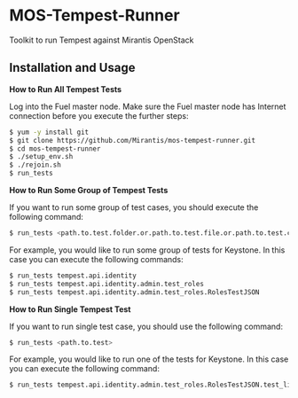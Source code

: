 MOS-Tempest-Runner
==================
Toolkit to run Tempest against Mirantis OpenStack

Installation and Usage
----------------------

**How to Run All Tempest Tests**

Log into the Fuel master node. Make sure the Fuel master node has 
Internet connection before you execute the further steps:

```bash
$ yum -y install git
$ git clone https://github.com/Mirantis/mos-tempest-runner.git
$ cd mos-tempest-runner
$ ./setup_env.sh
$ ./rejoin.sh
$ run_tests
```

**How to Run Some Group of Tempest Tests**

If you want to run some group of test cases, you should execute the following 
command:

```bash
$ run_tests <path.to.test.folder.or.path.to.test.file.or.path.to.test.class>
```

For example, you would like to run some group of tests for Keystone. 
In this case you can execute the following commands:

```bash
$ run_tests tempest.api.identity
$ run_tests tempest.api.identity.admin.test_roles
$ run_tests tempest.api.identity.admin.test_roles.RolesTestJSON
```

**How to Run Single Tempest Test**

If you want to run single test case, you should use the following command:

```bash
$ run_tests <path.to.test>
```

For example, you would like to run one of the tests for Keystone. 
In this case you can execute the following command:

```bash
$ run_tests tempest.api.identity.admin.test_roles.RolesTestJSON.test_list_roles
```
